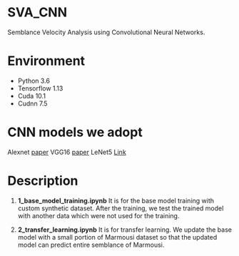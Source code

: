 # SVA_CNN
Semblance Velocity Analysis using Convolutional Neural Networks.


# Environment
-  Python 3.6
-  Tensorflow 1.13
-  Cuda 10.1
-  Cudnn 7.5 

# CNN models we adopt
Alexnet [paper](http://papers.nips.cc/paper/4824-imagenet-classification-with-deep-convolutional-neural-networ)
VGG16 [paper](https://arxiv.org/abs/1409.1556)
LeNet5 [Link](http://yann.lecun.com/exdb/lenet/)

# Description 
1. **1_base_model_training.ipynb**
It is for the base model training with custom synthetic dataset. After the training, we test the trained model with another data which were not used for the training. 



2. **2_transfer_learning.ipynb**
It is for transfer learning. We update the base model with a small portion of Marmousi dataset so that the updated model can predict entire semblance of Marmousi. 


